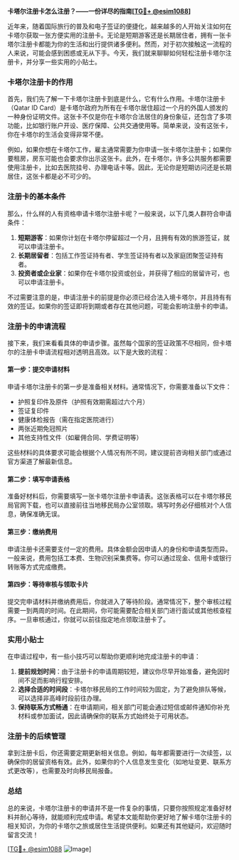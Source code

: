 **卡塔尔注册卡怎么注册？——一份详尽的指南[[TG💪+ @esim1088](https://t.me/s/esim1088)]**

近年来，随着国际旅行的普及和电子签证的便捷化，越来越多的人开始关注如何在卡塔尔获取一张方便实用的注册卡。无论是短期游客还是长期居住者，拥有一张卡塔尔注册卡都能为你的生活和出行提供诸多便利。然而，对于初次接触这一流程的人来说，可能会感到困惑或无从下手。今天，我们就来聊聊如何轻松注册卡塔尔注册卡，并分享一些实用的小贴士。

### 卡塔尔注册卡的作用

首先，我们先了解一下卡塔尔注册卡到底是什么，它有什么作用。卡塔尔注册卡（Qatar ID Card）是卡塔尔政府为所有在卡塔尔居住超过一个月的外国人颁发的一种身份证明文件。这张卡不仅是你在卡塔尔合法居住的身份象征，还包含了多项功能，比如银行账户开设、医疗保障、公共交通使用等。简单来说，没有这张卡，你在卡塔尔的生活会变得非常不便。

例如，如果你想在卡塔尔工作，雇主通常需要为你申请一张卡塔尔注册卡；如果你要租房，房东可能也会要求你出示这张卡。此外，在卡塔尔，许多公共服务都需要使用注册卡，比如去医院挂号、办理电话卡等。因此，无论你是短期访问还是长期居住，这张卡都是必不可少的。

### 注册卡的基本条件

那么，什么样的人有资格申请卡塔尔注册卡呢？一般来说，以下几类人群符合申请条件：

1. **短期游客**：如果你计划在卡塔尔停留超过一个月，且拥有有效的旅游签证，就可以申请注册卡。
2. **长期居留者**：包括工作签证持有者、学生签证持有者以及家庭团聚签证持有者。
3. **投资者或企业家**：如果你在卡塔尔投资或创业，并获得了相应的居留许可，也可以申请注册卡。

不过需要注意的是，申请注册卡的前提是你必须已经合法入境卡塔尔，并且持有有效的签证。如果你的签证即将到期或者存在其他问题，可能会影响注册卡的申请。

### 注册卡的申请流程

接下来，我们来看看具体的申请步骤。虽然每个国家的签证政策不尽相同，但卡塔尔的注册卡申请流程相对透明且高效。以下是大致的流程：

#### 第一步：提交申请材料

申请卡塔尔注册卡的第一步是准备相关材料。通常情况下，你需要准备以下文件：

- 护照复印件及原件（护照有效期需超过六个月）
- 签证复印件
- 健康体检报告（需在指定医院进行）
- 两张近期免冠照片
- 其他支持性文件（如雇佣合同、学费证明等）

这些材料的具体要求可能会根据个人情况有所不同，建议提前咨询相关部门或通过官方渠道了解最新信息。

#### 第二步：填写申请表格

准备好材料后，你需要填写一张卡塔尔注册卡申请表。这张表格可以在卡塔尔移民局官网下载，也可以直接前往当地移民局办公室领取。填写时务必仔细核对个人信息，确保准确无误。

#### 第三步：缴纳费用

申请注册卡还需要支付一定的费用。具体金额会因申请人的身份和申请类型而异。一般来说，费用包括工本费、生物识别采集费等。你可以通过现金、信用卡或银行转账等方式完成缴费。

#### 第四步：等待审核与领取卡片

提交完申请材料并缴纳费用后，你就进入了等待阶段。通常情况下，整个审核过程需要一到两周的时间。在此期间，你可能需要配合相关部门进行面试或其他核查程序。一旦审核通过，你就可以前往指定地点领取注册卡了。

### 实用小贴士

在申请过程中，有一些小技巧可以帮助你更顺利地完成注册卡的申请：

1. **提前规划时间**：由于注册卡的申请周期较短，建议你尽早开始准备，避免因时间不足而影响行程安排。
2. **选择合适的时间段**：卡塔尔移民局的工作时间较为固定，为了避免排队等候，可以选择非高峰时段前往办理。
3. **保持联系方式畅通**：在申请期间，相关部门可能会通过短信或邮件通知你补充材料或参加面试，因此请确保你的联系方式始终处于可用状态。

### 注册卡的后续管理

拿到注册卡后，你还需要定期更新相关信息。例如，每年都需要进行一次续签，以确保你的居留资格有效。此外，如果你的个人信息发生变化（如地址变更、联系方式更改等），也需要及时向移民局报备。

### 总结

总的来说，卡塔尔注册卡的申请并不是一件复杂的事情，只要你按照规定准备好材料并耐心等待，就能顺利完成申请。希望本文能帮助你更好地了解卡塔尔注册卡的相关知识，为你的卡塔尔之旅或居住生活提供便利。如果还有其他疑问，欢迎随时留言交流！

[[TG💪+ @esim1088](https://t.me/s/esim1088) ![Image](https://i.postimg.cc/4NQfJmqS/Snipaste-2025-05-13-00-14-12.png)]